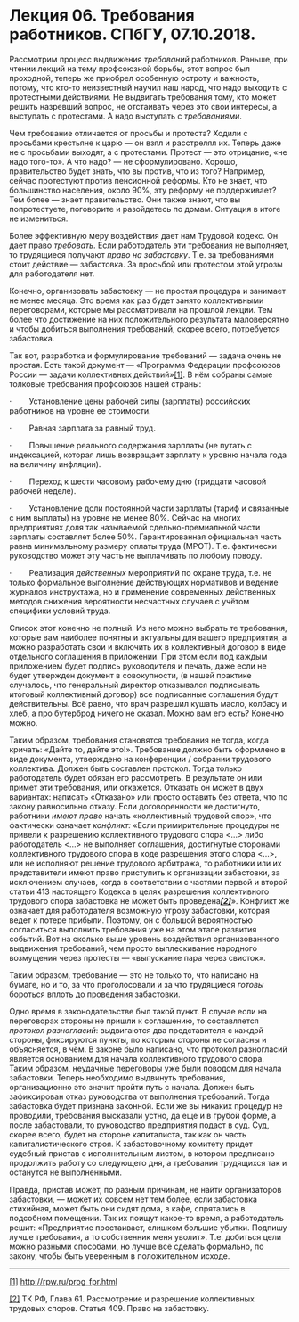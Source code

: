# Лекция 06. Требования работников. СПбГУ, 07.10.2018.

Рассмотрим процесс выдвижения _требований_ работников. Раньше, при чтении лекций на тему профсоюзной борьбы, этот вопрос был проходной, теперь же приобрел особенную остроту и важность, потому, что кто-то неизвестный научил наш народ, что надо выходить с протестными действиями. Не выдвигать требования тому, кто может решить назревший вопрос, не отстаивать через это свои интересы, а выступать с протестами. А надо выступать с _требованиями_.

Чем требование отличается от просьбы и протеста? Ходили с просьбами крестьяне к царю — он взял и расстрелял их. Теперь даже не с просьбами выходят, а с протестами. Протест — это отрицание, «не надо того-то». А что надо? — не сформулировано. Хорошо, правительство будет знать, что вы против, что из того? Например, сейчас протестуют против пенсионной реформы. Кто не знает, что большинство населения, около 90%, эту реформу не поддерживает? Тем более — знает правительство. Они также знают, что вы попротестуете, поговорите и разойдетесь по домам. Ситуация в итоге не измениться.

Более эффективную меру воздействия дает нам Трудовой кодекс. Он дает право _требовать_. Если работодатель эти требования не выполняет, то трудящиеся получают _право на забастовку_. Т.е. за требованиями стоит действие — забастовка. За просьбой или протестом этой угрозы для работодателя нет.

Конечно, организовать забастовку — не простая процедура и занимает не менее месяца. Это время как раз будет занято коллективными переговорами, которые мы рассматривали на прошлой лекции. Тем более что достижение на них положительного результата маловероятно и чтобы добиться выполнения требований, скорее всего, потребуется забастовка.

Так вот, разработка и формулирование требований — задача очень не простая. Есть такой документ — «Программа Федерации профсоюзов России — задачи коллективных действий»[[1]](#_ftn1). В нём собраны самые толковые требования профсоюзов нашей страны:

·        Установление цены рабочей силы (зарплаты) российских работников на уровне ее стоимости.

·        Равная зарплата за равный труд.

·        Повышение реального содержания зарплаты (не путать с индексацией, которая лишь возвращает зарплату к уровню начала года на величину инфляции).

·        Переход к шести часовому рабочему дню (тридцати часовой рабочей неделе).

·        Установление доли постоянной части зарплаты (тариф и связанные с ним выплаты) на уровне не менее 80%. Сейчас на многих предприятиях доля так называемой сдельно-премиальной части зарплаты составляет более 50%. Гарантированная официальная часть равна минимальному размеру оплаты труда (МРОТ). Т.е. фактически руководство может эту часть не выплачивать по любому поводу.

·        Реализация _действенных_ мероприятий по охране труда, т.е. не только формальное выполнение действующих нормативов и ведение журналов инструктажа, но и применение современных действенных методов снижения вероятности несчастных случаев с учётом специфики условий труда.

Список этот конечно не полный. Из него можно выбрать те требования, которые вам наиболее понятны и актуальны для вашего предприятия, а можно разработать свои и включить их в коллективный договор в виде отдельного соглашения в приложении. При этом если под каждым приложением будет подпись руководителя и печать, даже если не будет утвержден документ в совокупности, (в нашей практике случалось, что генеральный директор отказывался подписывать итоговый коллективный договор) все подписанные соглашения будут действительны. Всё равно, что врач разрешил кушать масло, колбасу и хлеб, а про бутерброд ничего не сказал. Можно вам его есть? Конечно можно.

Таким образом, требования становятся требования не тогда, когда кричать: «Дайте то, дайте это!». Требование должно быть оформлено в виде документа, утверждено на конференции / собрании трудового коллектива. Должен быть составлен протокол. Тогда только работодатель будет обязан его рассмотреть. В результате он или примет эти требования, или откажется. Отказать он может в двух вариантах: написать «Отказано» или просто оставить без ответа, что по закону равносильно отказу. Если договоренности не достигнуто, работники _имеют право_ начать «коллективный трудовой спор», что фактически означает _конфликт:_ «Если примирительные процедуры не привели к разрешению коллективного трудового спора <…> либо работодатель <…> не выполняет соглашения, достигнутые сторонами коллективного трудового спора в ходе разрешения этого спора <…>, или не исполняют решение трудового арбитража, то работники или их представители имеют право приступить к организации забастовки, за исключением случаев, когда в соответствии с частями первой и второй статьи 413 настоящего Кодекса в целях разрешения коллективного трудового спора забастовка не может быть проведена[_**[2]**_](#_ftn2)». Конфликт же означает для работодателя возможную угрозу забастовки, которая ведет к потере прибыли. Поэтому, он с большой вероятностью согласиться выполнить требования уже на этом этапе развития событий. Вот на сколько выше уровень воздействия организованного выдвижения требований, чем просто выплескивание народного возмущения через протесты — «выпускание пара через свисток».

Таким образом, требование — это не только то, что написано на бумаге, но и то, за что проголосовали и за что трудящиеся _готовы_ бороться вплоть до проведения забастовки.

Одно время в законодательстве был такой пункт. В случае если на переговорах стороны не пришли к соглашению, то составляется _протокол разногласий_: выдвигаются два представителя с каждой стороны, фиксируются пункты, по которым стороны не согласны и объясняется, в чём. В законе было написано, что протокол разногласий является основанием для начала коллективного трудового спора. Таким образом, неудачные переговоры уже были поводом для начала забастовки. Теперь необходимо выдвинуть требования, организационно это значит пройти путь с начала. Должен быть зафиксирован отказ руководства от выполнения требований. Тогда забастовка будет признана законной. Если же вы никаких процедур не проводили, требования высказали устно, да еще и в грубой форме, а после забастовали, то руководство предприятия подаст в суд. Суд, скорее всего, будет на стороне капиталиста, так как он часть капиталистического строя. К забастовочному комитету придет судебный пристав с исполнительным листом, в котором предписано продолжить работу со следующего дня, а требования трудящихся так и останутся не выполненными.

Правда, пристав может, по разным причинам, не найти организаторов забастовки, — может их совсем нет тем более, если забастовка стихийная, может быть они сидят дома, в кафе, спрятались в подсобном помещении. Так их поищут какое-то время, а работодатель решит: «Предприятие простаивает, слишком большие убытки. Подпишу лучше требования, а то собственник меня уволит». Т.е. добиться цели можно разными способами, но лучше всё сделать формально, по закону, чтобы быть уверенным в положительном исходе.

  

---

[[1]](#_ftnref1) http://rpw.ru/prog_fpr.html

[[2]](#_ftnref2) ТК РФ, Глава 61. Рассмотрение и разрешение коллективных трудовых споров. Статья 409. Право на забастовку.